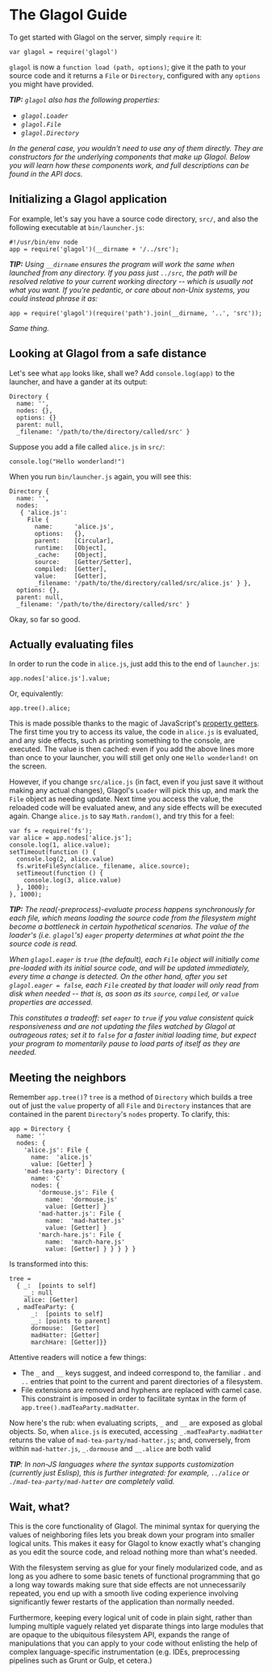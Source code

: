 # The Glagol Guide

To get started with Glagol on the server, simply `require` it:

```
var glagol = require('glagol')
```

`glagol` is now a `function load (path, options)`; give it the path to your
source code and it returns a `File` or `Directory`, configured with any
`options` you might have provided.

*__TIP:__ `glagol` also has the following properties:*
* *`glagol.Loader`*
* *`glagol.File`*
* *`glagol.Directory`*

*In the general case, you wouldn't need to use any of them directly.
They are constructors for the underlying components that make up Glagol.
Below you will learn how these components work, and full descriptions
can be found in the API docs.*

## Initializing a Glagol application

For example, let's say you have a source code directory, `src/`, and also the
following executable at `bin/launcher.js`:

```
#!/usr/bin/env node
app = require('glagol')(__dirname + '/../src');
```

*__TIP:__ Using `__dirname` ensures the program will work the same when launched
from any directory. If you pass just `../src`, the path will be resolved
relative to your current working directory -- which is usually not what you
want. If you're pedantic, or care about non-Unix systems, you could instead
phrase it as:*

```
app = require('glagol')(require('path').join(__dirname, '..', 'src'));
```

*Same thing.*

## Looking at Glagol from a safe distance

Let's see what `app` looks like, shall we? Add `console.log(app)`
to the launcher, and have a gander at its output:

```
Directory {
  name: '',
  nodes: {},
  options: {}
  parent: null,
  _filename: '/path/to/the/directory/called/src' }
```

Suppose you add a file called `alice.js` in `src/`:

```
console.log("Hello wonderland!")
```

When you run `bin/launcher.js` again, you will see this:

```
Directory {
  name: '',
  nodes:
   { 'alice.js':
     File {
       name:      'alice.js',
       options:   {},
       parent:    [Circular],
       runtime:   [Object],
       _cache:    [Object],
       source:    [Getter/Setter],
       compiled:  [Getter],
       value:     [Getter],
       _filename: '/path/to/the/directory/called/src/alice.js' } },
  options: {},
  parent: null,
  _filename: '/path/to/the/directory/called/src' }
```

Okay, so far so good. 

## Actually evaluating files

In order to run the code in `alice.js`, just add this to the end of
`launcher.js`:

```
app.nodes['alice.js'].value;
```

Or, equivalently:

```
app.tree().alice;
```

This is made possible thanks to the magic of JavaScript's [property getters](https://developer.mozilla.org/en-US/docs/Web/JavaScript/Reference/Functions/get#Description).
The first time you try to access its value, the code in `alice.js` is evaluated,
and any side effects, such as printing something to the console, are executed.
The value is then cached: even if you add the above lines more than once to
your launcher, you will still get only one `Hello wonderland!` on the screen.

However, if you change `src/alice.js` (in fact, even if you just save it without
making any actual changes), Glagol's `Loader` will pick this up, and mark the
`File` object as needing update. Next time you access the value, the reloaded
code will be evaluated anew, and any side effects will be executed again.
Change `alice.js` to say `Math.random()`, and try this for a feel:

```
var fs = require('fs');
var alice = app.nodes['alice.js'];
console.log(1, alice.value);
setTimeout(function () {
  console.log(2, alice.value)
  fs.writeFileSync(alice._filename, alice.source);
  setTimeout(function () {
    console.log(3, alice.value)
  }, 1000);
}, 1000);
```

*__TIP:__ The read(-preprocess)-evaluate process happens _synchronously_ for each
file, which means loading the source code from the filesystem might become a
bottleneck in certain hypothetical scenarios. The value of the loader's
(i.e. `glagol`'s) `eager` property determines at what point the the source code
is read.*

*When `glagol.eager` is  `true` (the default), each `File` object will
initially come pre-loaded with its initial source code, and will be updated
immediately, every time a change is detected. On the other hand, after you set
`glagol.eager = false`, each `File` created by that loader will only read from
disk when needed -- that is, as soon as its `source`, `compiled`, or `value`
properties are accessed.*

*This constitutes a tradeoff: set `eager` to `true` if
you value consistent quick responsiveness and are not updating the files watched
by Glagol at outrageous rates; set it to `false` for a faster initial loading
time, but expect your program to momentarily pause to load parts of itself
as they are needed.*

## Meeting the neighbors

Remember `app.tree()`? `tree` is a method of `Directory` which builds a tree
out of just the `value` property of all `File` and `Directory` instances that
are contained in the parent `Directory`'s `nodes` property. To clarify, this:

```
app = Directory {
  name: ''
  nodes: {
    'alice.js': File {
      name:  'alice.js'
      value: [Getter] }
    'mad-tea-party': Directory {
      name: 'C'
      nodes: {
        'dormouse.js': File {
          name:  'dormouse.js'
          value: [Getter] }
        'mad-hatter.js': File {
          name:  'mad-hatter.js'
          value: [Getter] }
        'march-hare.js': File {
          name:  'march-hare.js'
          value: [Getter] } } } } }
```

Is transformed into this:

```
tree =
  { _:  [points to self]
    __: null
    alice: [Getter]
  , madTeaParty: {
      _:  [points to self]
      __: [points to parent]
      dormouse:  [Getter]
      madHatter: [Getter]
      marchHare: [Getter]}}
```

Attentive readers will notice a few things:

* The `_` and `__` keys suggest, and indeed correspond to, the familiar
  `.` and `..` entries that point to the current and parent directories of a
  filesystem.
* File extensions are removed and hyphens are replaced with camel case.
  This constraint is imposed in order to facilitate syntax in the form of
  `app.tree().madTeaParty.madHatter`.

Now here's the rub: when evaluating scripts, `_` and `__` are exposed as global
objects. So, when `alice.js` is executed, accessing `_.madTeaParty.madHatter`
returns the value of `mad-tea-party/mad-hatter.js`; and, conversely, from within
`mad-hatter.js`, `_.dormouse` and `__.alice` are both valid

*__TIP__: In non-JS languages where the syntax supports customization (currently
just Eslisp), this is further integrated: for example, `../alice` or
`./mad-tea-party/mad-hatter` are completely valid.*

## Wait, what?

This is the core functionality of Glagol. The minimal syntax for querying the
values of neighboring files lets you break down your program into smaller
logical units. This makes it easy for Glagol to know exactly what's changing
as you edit the source code, and reload nothing more than what's needed.

With the filesystem serving as glue for your finely modularized code, and as
long as you adhere to some basic tenets of functional programming that go a long
way towards making sure that side effects are not unnecessarily repeated, you
end up with a smooth live coding experience involving significantly fewer
restarts of the application than normally needed.

Furthermore, keeping every logical unit of code in plain sight, rather than
lumping multiple vaguely related yet disparate things into large modules that
are opaque to the ubiquitous filesystem API, expands the range of manipulations
that you can apply to your code without enlisting the help of complex
language-specific instrumentation (e.g. IDEs, preprocessing pipelines such as
Grunt or Gulp, et cetera.)
